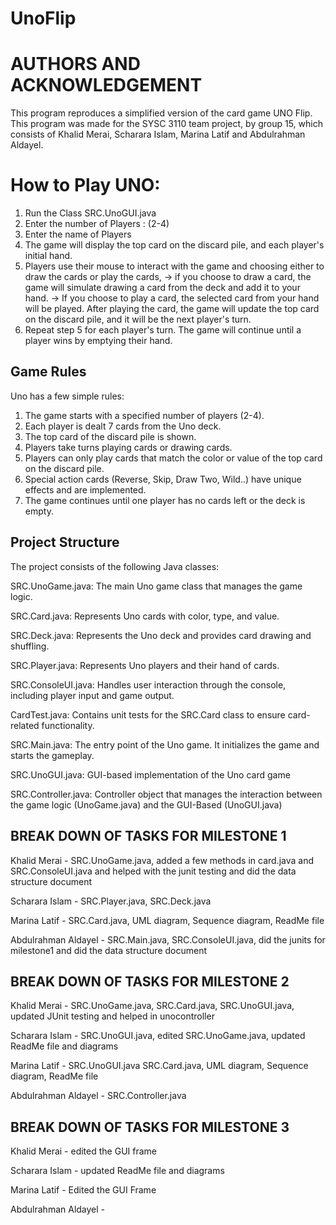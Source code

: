 # UnoFlip
# AUTHORS AND ACKNOWLEDGEMENT

This program reproduces a simplified version of the card game UNO Flip. This program was made for the SYSC 3110 team project, by group 15, which consists of Khalid Merai, Scharara Islam, Marina Latif and Abdulrahman Aldayel.

# How to Play UNO:
1. Run the Class SRC.UnoGUI.java
2. Enter the number of Players : (2-4)
3. Enter the name of Players
4. The game will display the top card on the discard pile, and each player's initial hand.
5. Players use their mouse to interact with the game and choosing either to draw the cards or play the cards,
   -> if you choose to draw a card, the game will simulate drawing a card from the deck and add it to your hand.
   -> If you choose to play a card, the selected card from your hand will be played. After playing the card, the game will update the top 
      card on the discard pile, and it will be the next player's turn.
6. Repeat step 5 for each player's turn. The game will continue until a player wins by emptying their hand.


Game Rules
---------------------------------------

Uno has a few simple rules:
1. The game starts with a specified number of players (2-4).
2. Each player is dealt 7 cards from the Uno deck.
3. The top card of the discard pile is shown.
4. Players take turns playing cards or drawing cards.
5. Players can only play cards that match the color or value of the top card on the discard pile.
6. Special action cards (Reverse, Skip, Draw Two, Wild..) have unique effects and are implemented.
7. The game continues until one player has no cards left or the deck is empty.


Project Structure
---------------------------------------

The project consists of the following Java classes:

SRC.UnoGame.java: The main Uno game class that manages the game logic.

SRC.Card.java: Represents Uno cards with color, type, and value.

SRC.Deck.java: Represents the Uno deck and provides card drawing and shuffling.

SRC.Player.java: Represents Uno players and their hand of cards.

SRC.ConsoleUI.java: Handles user interaction through the console, including player input and game output.

CardTest.java: Contains unit tests for the SRC.Card class to ensure card-related functionality.

SRC.Main.java: The entry point of the Uno game. It initializes the game and starts the gameplay.

SRC.UnoGUI.java: GUI-based implementation of the Uno card game

SRC.Controller.java: Controller object that manages the interaction between the game logic (UnoGame.java) and the GUI-Based (UnoGUI.java)

BREAK DOWN OF TASKS FOR MILESTONE 1
---------------------------------------

Khalid Merai - SRC.UnoGame.java, added a few methods in card.java and SRC.ConsoleUI.java and helped with the junit testing and did the data structure document

Scharara Islam - SRC.Player.java, SRC.Deck.java

Marina Latif - SRC.Card.java, UML diagram, Sequence diagram, ReadMe file 

Abdulrahman Aldayel - SRC.Main.java, SRC.ConsoleUI.java, did the junits for milestone1 and did the data structure document

BREAK DOWN OF TASKS FOR MILESTONE 2
---------------------------------------

Khalid Merai - SRC.UnoGame.java, SRC.Card.java, SRC.UnoGUI.java, updated JUnit testing and helped in unocontroller

Scharara Islam - SRC.UnoGUI.java, edited SRC.UnoGame.java, updated ReadMe file and diagrams

Marina Latif - SRC.UnoGUI.java SRC.Card.java, UML diagram, Sequence diagram, ReadMe file 

Abdulrahman Aldayel - SRC.Controller.java

BREAK DOWN OF TASKS FOR MILESTONE 3
---------------------------------------

Khalid Merai - edited the GUI frame 

Scharara Islam - updated ReadMe file and diagrams

Marina Latif - Edited the GUI Frame 

Abdulrahman Aldayel - 





